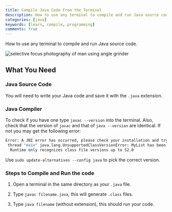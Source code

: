 ```yaml
---
title: Compile Java Code From the Terminal
description: How to use any terminal to compile and run Java source code.
categories: [java]
keywords: [learn, compile, programming]
comments: true
---
```




How to use any terminal to compile and run Java source code.

![selective focus photography of man using angle grinder](https://images.unsplash.com/photo-1530191601183-4de2969575ad?crop=entropy&cs=tinysrgb&fit=max&fm=jpg&ixid=Mnw5MDg0MHwwfDF8c2VhcmNofDEwfHxsYXRoZXxlbnwwfHx8fDE2NDk0OTk1MTU&ixlib=rb-1.2.1&q=80&w=1080 "Maxime Agnelli")

## What You Need

### Java Source Code

You will need to write your Java code and save it with the `.java` extension.

### Java Compiler

To check if you have one type `javac --version` into the terminal. Also, check that the version of `javac` and that of `java --version` are identical. If not you may get the following error:

```bash
Error: A JNI error has occurred, please check your installation and try again Exception in
 thread "main" java.lang.UnsupportedClassVersionError: MyList has been compiled by a more recent version of the Java Runtime (class file version 55.0), this version of the Java
  Runtime only recognizes class file versions up to 52.0
```

Use `sudo update-alternatives --config java` to pick the correct version.

### Steps to Compile and Run the code

1. Open a terminal in the same directory as your `.java` file.

2. Type `javac filename.java`, this will generate `.class` files.

3. Type `java filename` (without extension), this should run your code.
